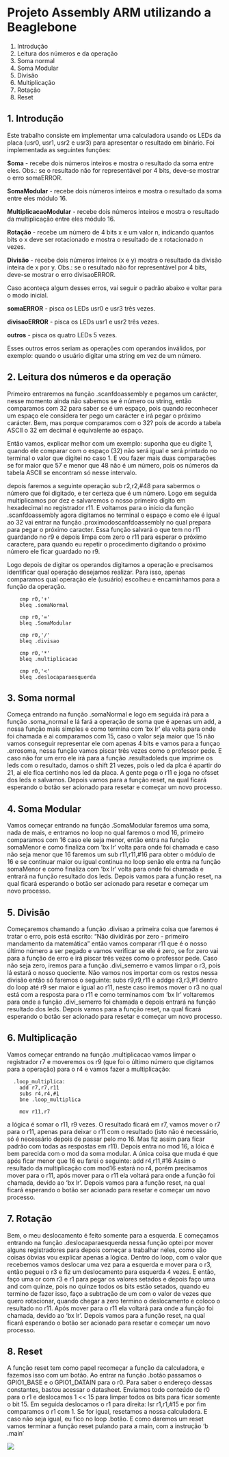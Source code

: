 # Projeto Assembly ARM utilizando a Beaglebone

 1. Introdução
 2. Leitura dos números e da operação
 3. Soma normal
 4. Soma Modular
 5. Divisão
 6. Multiplicação
 7. Rotação
 8. Reset	

## 1. Introdução

Este trabalho consiste em implementar uma calculadora usando os LEDs da placa (usr0, usr1, usr2 e usr3) para apresentar o resultado em binário. Foi implementada as seguintes funções:

**Soma** - recebe dois números inteiros e mostra o resultado da soma entre eles. Obs.: se o resultado não for representável por 4 bits, deve-se mostrar o erro somaERROR.

**SomaModular** - recebe dois números inteiros e mostra o resultado da soma entre eles módulo 16.

**MultiplicacaoModular** - recebe dois números inteiros e mostra o resultado da multiplicação entre eles módulo 16.

**Rotação** - recebe um número de 4 bits x e um valor n, indicando quantos bits o x deve ser rotacionado e mostra o resultado de x rotacionado n vezes.

**Divisão** - recebe dois números inteiros (x e y) mostra o resultado da divisão inteira de x por y. Obs.: se o resultado não for representável por 4 bits, deve-se mostrar o erro divisaoERROR.

Caso aconteça algum desses erros, vai seguir o padrão abaixo e voltar para o modo inicial.

**somaERROR** - pisca os LEDs usr0 e usr3 três vezes.

**divisaoERROR** - pisca os LEDs usr1 e usr2 três vezes.

**outros** - pisca os quatro LEDs 5 vezes.

Esses outros erros seriam as operações com operandos inválidos, por exemplo: quando o usuário digitar uma string em vez de um número.

## 2. Leitura dos números e da operação

Primeiro entraremos na função .scanfdoassembly e pegamos um carácter, nesse momento ainda não sabemos se é número ou string, então comparamos com 32 para saber se é um espaço, pois quando reconhecer um espaço ele considera ter pego um carácter e irá pegar o próximo carácter. Bem, mas porque comparamos com o 32? pois de acordo a tabela ASCII o 32 em decimal é equivalente ao espaço.

Então vamos, explicar melhor com um exemplo: suponha que eu digite 1, quando ele comparar com o espaço (32) não será igual e será printado no terminal o valor que digitei no caso 1. E vou fazer mais duas comparações se for maior que 57 e menor que 48 não é um número, pois os números da tabela ASCII se encontram só nesse intervalo.

depois faremos a seguinte operação sub r2,r2,#48 para sabermos o número que foi digitado, e ter certeza que é um número. Logo em seguida multiplicamos por dez e salvaremos o nosso primeiro dígito em hexadecimal no registrador r11. E voltamos para o início da função  .scanfdoassembly agora digitamos no terminal o espaço e como ele é igual ao 32 vai entrar na função .proximodoscanfdoassembly no qual prepara para pegar o próximo caracter. Essa função salvará o que tem no r11 guardando no r9 e depois limpa com zero o r11 para esperar o próximo caractere, para quando eu repetir o procedimento digitando o próximo número ele ficar guardado no r9.

Logo depois de digitar os operandos digitamos a operação e precisamos identificar qual operação desejamos realizar. Para isso, apenas comparamos qual operação ele (usuário) escolheu e encaminhamos para a função da operação.

```
    cmp r0,'+'
    bleq .somaNormal
 
    cmp r0,'='   
    bleq .SomaModular
 
    cmp r0,'/'
    bleq .divisao
 
    cmp r0,'*'
    bleq .multiplicacao
 
    cmp r0,'<'
    bleq .deslocaparaesquerda

```

## 3. Soma normal

Começa entrando na função .somaNormal e logo em seguida irá para a função .soma_normal e lá fará a operação de soma que é apenas um add, a nossa função mais simples e como termina com ‘bx lr’ ela volta para onde foi chamada e ai comparamos com 15, caso o valor seja maior que 15 não vamos conseguir representar ele com apenas 4 bits e vamos para a funçao .errosoma, nessa função vamos piscar três vezes como o professor pede. E caso não for um erro ele irá para a função .resultadoleds que imprime os leds com o resultado, damos o shift 21 vezes, pois o led da plca é apartir do 21, ai ele fica certinho nos led da placa. A gente pega o r11 e joga no ofsset dos leds e salvamos. Depois vamos para a função reset, na qual ficará esperando o botão ser acionado para resetar e começar um novo processo.

## 4. Soma Modular

Vamos começar entrando na função .SomaModular faremos uma soma, nada de mais, e entramos no loop no qual faremos o mod 16, primeiro comparamos com 16 caso ele seja menor, então entra na função somaMenor e como finaliza com ‘bx lr’ volta para onde foi chamada e caso não seja menor que 16 faremos um sub  r11,r11,#16 para obter o módulo de 16 e se continuar maior ou igual continua no loop senão ele entra na função somaMenor e como finaliza com ‘bx lr’ volta para onde foi chamada e entrará na função resultado dos leds. Depois vamos para a função reset, na qual ficará esperando o botão ser acionado para resetar e começar um novo processo.

## 5. Divisão

Começaremos chamando a função .divisao a primeira coisa que faremos é tratar o erro, pois está escrito: “Não dividirás por zero - primeiro mandamento da matemática” então vamos comparar r11 que é o nosso último número a ser pegado e vamos verificar se ele é zero, se for zero vai para a função de erro e irá piscar três vezes como o professor pede. Caso não seja zero, iremos para a função .divi_semerro e vamos limpar o r3, pois lá estará o nosso quociente. Não vamos nos importar com os restos nessa divisão então só faremos o seguinte: subs  r9,r9,r11 e addge r3,r3,#1 dentro do loop até r9 ser maior e igual ao r11, neste caso iremos mover o r3 no qual está com a resposta para o r11 e como terminamos com ‘bx lr’ voltaremos para onde a função .divi_semerro foi chamada e depois entrará na função resultado dos leds. Depois vamos para a função reset, na qual ficará esperando o botão ser acionado para resetar e começar um novo processo.

## 6. Multiplicação

Vamos começar entrando na função .multiplicacao vamos limpar o registrador r7 e moveremos os r9 (que foi o último número que digitamos para a operação) para o r4 e vamos fazer a multiplicação:

```
  .loop_multiplica:
    add r7,r7,r11
    subs r4,r4,#1
    bne .loop_multiplica
 
    mov r11,r7

```
a lógica é somar o r11, r9 vezes. O resultado ficará em r7, vamos mover o r7 para o r11, apenas para deixar o r11 com o resultado (isto não é necessário, só é necessário depois de passar pelo mo 16. Mas fiz assim para ficar padrão com todas as respostas em r11). Depois entra no mod 16, a lóica é bem parecida com o mod da soma modular. A única coisa que muda é que após ficar menor que 16 eu farei o seguinte: add r4,r11,#16 Assim o resultado da multiplicação com mod16 estará no r4, porém precisamos mover para o r11, após mover para o r11 ela voltará para onde a função foi chamada, devido ao ‘bx lr’. Depois vamos para a função reset, na qual ficará esperando o botão ser acionado para resetar e começar um novo processo.

## 7. Rotação

Bem, o meu deslocamento é feito somente para a esquerda. E começamos entrando na função .deslocaparaesquerda nessa função optei por mover alguns registradores para depois começar a trabalhar neles, como são coisas óbvias vou explicar apenas a lógica. Dentro do loop, com o valor que recebemos vamos deslocar uma vez para a esquerda e mover para o r3, então peguei o r3 e fiz um deslocamento para esquerda 4 vezes. E então, faço uma or com r3 e r1 para pegar os valores setados e depois faço uma and com quinze, pois no quinze todos os bits estão setados, quando eu termino de fazer isso, faço a subtração de um com o valor de vezes que quero rotacionar, quando chegar a zero termino o deslocamento e coloco o resultado no r11. Após mover para o r11 ela voltará para onde a função foi chamada, devido ao ‘bx lr’. Depois vamos para a função reset, na qual ficará esperando o botão ser acionado para resetar e começar um novo processo.

## 8. Reset

A função reset tem como papel recomeçar a função da calculadora, e fazemos isso com um botão. Ao entrar na função .botão passamos o GPIO1_BASE e o GPIO1_DATAIN para o r0. Para saber o endereço dessas constantes, bastou acessar o datasheet. Enviamos todo conteúdo de r0 para o r1 e deslocamos 1 << 15 para limpar todos os bits para ficar somente o bit 15. Em seguida deslocamos o r1 para direita: lsr r1,r1,#15 e por fim comparamos o r1 com 1. Se for igual, resetamos a nossa calculadora. E caso não seja igual, eu fico no loop .botão.  E como daremos um reset vamos terminar a função reset pulando para a main, com a instrução ‘b .main’



![](https://www.codemade.io/wp-content/uploads/2016/05/robot-controlled-using-htmljavascript-and-beaglebone-green-hacksterio-146304747348nkg.jpg)